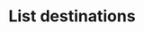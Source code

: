 ---
# -------------------------- #
#      ENDPOINT DETAILS      #
# -------------------------- #

product-type: "connect"
content-type: "api-endpoint"
endpoint: "destinations"
key: "list-destinations"
version: "4"


# -------------------------- #
#       METHOD DETAILS       #
# -------------------------- #

title: "List destinations"
method: "get"
short-url: |
  /v{{ endpoint.version }}{{ object.endpoint-url }}
full-url: |
  {{ api.base-url }}{{ endpoint.short-url | flatify }}
short: "{{ api.core-objects.destinations.list.short }}"
description: "{{ api.core-objects.destinations.list.description | flatify }}"


# -------------------------- #
#           RETURNS          #
# -------------------------- #

returns: |
  If successful, the API will return a status of `200 OK` and an array of [Destination objects]({{ api.core-objects.destinations.object }}), one for each destination connected to the account.

  **Note**: Stitch currently supports only one destination per account.

# ------------------------------ #
#   EXAMPLE REQUEST & RESPONSES  #
# ------------------------------ #

examples:
  - type: "Request"
    language: "json"
    code: |
      curl {{ endpoint.full-url | flatify | strip_newlines }} \
           -H "Authorization: Bearer <ACCESS_TOKEN>" \
           -H "Content-Type: application/json" 
  - type: "Response"
    language: "json"
    code: |
      [
         {
            "properties":{
               "database":"demni2mf59dt10",
               "encryption_type":"none",
               "host":"<HOST>",
               "port":"5432",
               "ssl":"true",
               "status":"1",
               "username":"stitch"
            },
            "updated_at":"2019-05-24T18:04:08Z",
            "name":"Default Warehouse",
            "type":"postgres",
            "deleted_at":null,
            "system_paused_at":null,
            "stitch_client_id":116078,
            "paused_at":null,
            "id":155582,
            "display_name":null,
            "created_at":"2019-05-24T18:03:50Z",
            "report_card":{
               "type":"postgres",
               "current_step":2,
               "current_step_type":"fully_configured",
               "steps":[
                  {
                     "type":"form",
                     "properties":[
                        {
                           "name":"database",
                           "is_required":true,
                           "is_credential":false,
                           "system_provided":false,
                           "property_type":"user_provided",
                           "json_schema":{
                              "type":"string"
                           },
                           "provided":true
                        },
                        {
                           "name":"encryption_host",
                           "is_required":false,
                           "is_credential":false,
                           "system_provided":false,
                           "property_type":"user_provided",
                           "json_schema":{
                              "anyOf":[
                                 {
                                    "type":"string",
                                    "format":"ipv4"
                                 },
                                 {
                                    "type":"string",
                                    "format":"ipv6"
                                 },
                                 {
                                    "type":"string",
                                    "format":"hostname"
                                 }
                              ]
                           },
                           "provided":false
                        },
                        {
                           "name":"encryption_port",
                           "is_required":false,
                           "is_credential":false,
                           "system_provided":false,
                           "property_type":"user_provided",
                           "json_schema":{
                              "type":"string",
                              "pattern":"^\\d+$"
                           },
                           "provided":false
                        },
                        {
                           "name":"encryption_type",
                           "is_required":true,
                           "is_credential":false,
                           "system_provided":false,
                           "property_type":"user_provided",
                           "json_schema":{
                              "type":"string",
                              "pattern":"^(ssh|none)$"
                           },
                           "provided":true
                        },
                        {
                           "name":"encryption_username",
                           "is_required":false,
                           "is_credential":false,
                           "system_provided":false,
                           "property_type":"user_provided",
                           "json_schema":{
                              "type":"string"
                           },
                           "provided":false
                        },
                        {
                           "name":"host",
                           "is_required":true,
                           "is_credential":false,
                           "system_provided":false,
                           "property_type":"user_provided",
                           "json_schema":{
                              "anyOf":[
                                 {
                                    "type":"string",
                                    "format":"ipv4"
                                 },
                                 {
                                    "type":"string",
                                    "format":"ipv6"
                                 },
                                 {
                                    "type":"string",
                                    "format":"hostname"
                                 }
                              ]
                           },
                           "provided":true
                        },
                        {
                           "name":"password",
                           "is_required":true,
                           "is_credential":true,
                           "system_provided":false,
                           "property_type":"user_provided",
                           "json_schema":{
                              "type":"string"
                           },
                           "provided":true
                        },
                        {
                           "name":"port",
                           "is_required":true,
                           "is_credential":false,
                           "system_provided":false,
                           "property_type":"user_provided",
                           "json_schema":{
                              "type":"string",
                              "pattern":"^\\d+$"
                           },
                           "provided":true
                        },
                        {
                           "name":"ssl",
                           "is_required":true,
                           "is_credential":false,
                           "system_provided":false,
                           "property_type":"user_provided",
                           "json_schema":{
                              "type":"boolean"
                           },
                           "provided":true
                        },
                        {
                           "name":"sslrootcert",
                           "is_required":false,
                           "is_credential":false,
                           "system_provided":false,
                           "property_type":"user_provided",
                           "json_schema":{
                              "type":"string"
                           },
                           "provided":false
                        },
                        {
                           "name":"username",
                           "is_required":true,
                           "is_credential":false,
                           "system_provided":false,
                           "property_type":"user_provided",
                           "json_schema":{
                              "type":"string"
                           },
                           "provided":true
                        }
                     ]
                  },
                  {
                     "type":"fully_configured",
                     "properties":[

                     ]
                  }
               ]
            }
         }
      ]
---